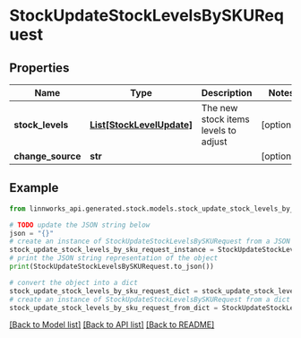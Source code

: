 # StockUpdateStockLevelsBySKURequest


## Properties

Name | Type | Description | Notes
------------ | ------------- | ------------- | -------------
**stock_levels** | [**List[StockLevelUpdate]**](StockLevelUpdate.md) | The new stock items levels to adjust | [optional] 
**change_source** | **str** |  | [optional] 

## Example

```python
from linnworks_api.generated.stock.models.stock_update_stock_levels_by_sku_request import StockUpdateStockLevelsBySKURequest

# TODO update the JSON string below
json = "{}"
# create an instance of StockUpdateStockLevelsBySKURequest from a JSON string
stock_update_stock_levels_by_sku_request_instance = StockUpdateStockLevelsBySKURequest.from_json(json)
# print the JSON string representation of the object
print(StockUpdateStockLevelsBySKURequest.to_json())

# convert the object into a dict
stock_update_stock_levels_by_sku_request_dict = stock_update_stock_levels_by_sku_request_instance.to_dict()
# create an instance of StockUpdateStockLevelsBySKURequest from a dict
stock_update_stock_levels_by_sku_request_from_dict = StockUpdateStockLevelsBySKURequest.from_dict(stock_update_stock_levels_by_sku_request_dict)
```
[[Back to Model list]](../README.md#documentation-for-models) [[Back to API list]](../README.md#documentation-for-api-endpoints) [[Back to README]](../README.md)


